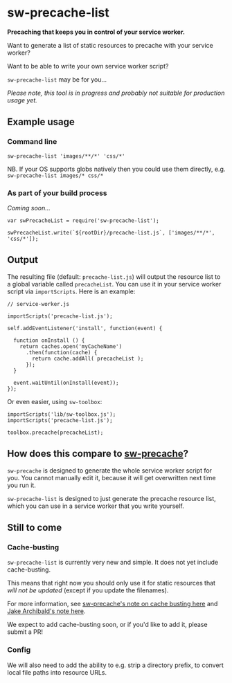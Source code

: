 # sw-precache-list

**Precaching that keeps you in control of your service worker.**

Want to generate a list of static resources to precache with your service worker?

Want to be able to write your own service worker script?

`sw-precache-list` may be for you...

_Please note, this tool is in progress and probably not suitable for production usage yet._


## Example usage

### Command line

```
sw-precache-list 'images/**/*' 'css/*'
```

NB. If your OS supports globs natively then you could use them directly, e.g. `sw-precache-list images/* css/*`
 

### As part of your build process

_Coming soon..._

```
var swPrecacheList = require('sw-precache-list');

swPrecacheList.write(`${rootDir}/precache-list.js`, ['images/**/*', 'css/*']);
```

## Output

The resulting file (default: `precache-list.js`) will output the resource list to a global variable 
called `precacheList`. You can use it in your service worker script via `importScripts`. Here is an 
example:

```
// service-worker.js

importScripts('precache-list.js');

self.addEventListener('install', function(event) {

  function onInstall () {
    return caches.open('myCacheName')
      .then(function(cache) {
        return cache.addAll( precacheList );
      });
  }

  event.waitUntil(onInstall(event));
});
```

Or even easier, using `sw-toolbox`:

```
importScripts('lib/sw-toolbox.js');
importScripts('precache-list.js');

toolbox.precache(precacheList);
```

## How does this compare to [sw-precache](https://github.com/GoogleChrome/sw-precache)?

`sw-precache` is designed to generate the whole service worker script for you. You cannot manually
edit it, because it will get overwritten next time you run it.

`sw-precache-list` is designed to just generate the precache resource list, which you can use
in a service worker that you write yourself.


## Still to come

### Cache-busting

`sw-precache-list` is currently very new and simple. It does not yet include cache-busting.

This means that right now you should only use it for static resources that _will not
be updated_ (except if you update the filenames).

For more information, see [sw-precache's note on cache busting here](https://github.com/GoogleChrome/sw-precache/#user-content-dontcachebusturlsmatching-regex)
and [Jake Archibald's note here](https://jakearchibald.com/2016/caching-best-practices/#a-service-worker-can-extend-the-life-of-these-bugs).

We expect to add cache-busting soon, or if you'd like to add it, please submit a PR!

### Config

We will also need to add the ability to e.g. strip a directory prefix, to convert local file paths
into resource URLs.
